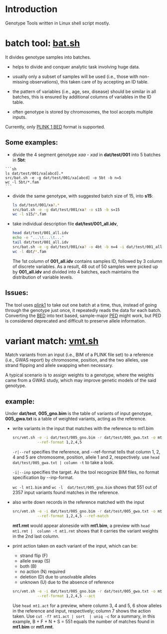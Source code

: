 # Introduction

Genotype Tools written in Linux shell script mostly.


# batch tool: [bat.sh]

It divides genotype samples into batches.

  - helps to divide and conquer analytic task involving huge data.

  - usually only a subset of samples  will be used (i.e., those with non-missing
    observations), this taken care of by accepting an ID table.
    
  - the pattern of variables (i.e., age,  sex, disease) should be similar in all
  batches, this is ensured by additional columns of variables in the ID table.

  - often genotype is stored by chromosomes, the tool accepts multiple inputs.
    
Currently, only [PLINK 1 BED][BED] format is supported.

[bat.sh]: https://github.com/xiaoran831213/gtools/blob/master/src/bat.sh
[BED]: https://www.cog-genomics.org/plink/1.9/formats#bed


## Some examples:

  -  divide the  4 segment genotype *xaa* - *xad*  in __dat/test/001__ into 5
    batches in __5bt__:

    ```sh
    ls dat/test/001/xa[abcd].*
    src/bat.sh -e -g dat/test/001/xa[abcd] -o 5bt -b n=5
    wc -l 5bt/*.fam
    ```

  - divide the same genotype, with suggested batch size of 15, into __s15__:

    ```sh
    ls dat/test/001/xa?.*
	src/bat.sh -e -g dat/test/001/xa? -o s15 -b s=15
    wc -l s15/*.fam
    ```

  - take individual description file __dat/test/001_all.idv__,

    ```sh
	head dat/test/001_all.idv
	echo -e "...\t...\t..."
	tail dat/test/001_all.idv
	src/bat.sh -e -g dat/test/001/xa? -o 4bt -b n=4 -i dat/test/001_all.idv
	wc -l 4bt/*.fam
    ```
    
    The 1st column of **001_all.idv** contains  samples ID, followed by 3 column
    of discrete variables.  As a result, 48  out of 50 samples were picked up by
    **001_all.idv** and divided into 4  batches, each maintains the distribution
    of variable levels.


## Issues:

The tool uses [plink1]  to take out one batch at a time,  thus, instead of going
through the  genotype just once,  it repeatedly reads  the data for  each batch.
Converting the [BED] into text based,  sample-major [PED] might work, but PED is
considered deprecated and difficult to preserve allele information.

[plink1]: https://www.cog-genomics.org/plink/1.9/
[PED]: https://www.cog-genomics.org/plink/1.9/formats#ped


# variant match: [vmt.sh]

Match variants  from an input  (i.e., BIM  of a PLINK  file set) to  a reference
(i.e., GWAS  report) by chromosome,  position, and  the two alleles,  use strand
flipping and allele swapping when necessary.

A typical scenario  is to assign weights  to a genotype, where  the weights came
from a GWAS study, which may improve genetic models of the said genotype.

[vmt.sh]:https://github.com/xiaoran831213/gtools/blob/master/src/div.sh

## example:

Under __dat/test__, **005_gno.bim** is the  table of variants of input genotype,
**005_gwa.txt** is a table of weighted variants, acting as the reference.

  - write variants in the input that matches with the reference to mt1.bim

    ```sh
    src/vmt.sh -e -i dat/test/005_gno.bim -r dat/test/005_gwa.txt -o mt1.bim \
               --ref-format 1,2,4,5
    ```
    
    `-r|--ref` specifies the reference, and --ref-format tells that column 1, 2,
    4 and  5 are chromosome,  position, allele 1  and 2, respectively.  use `head
    dat/test/005_gwa.txt | column -t` to take a look.
  
    `-i|--inp` specifies the target. As the  tool recognize BIM files, no format
    specification by --inp-format. 
    
    `wc -l mt1.bim` and `wc -l  dat/test/005_gno.bim` shows that 551 out of 2357
    input variants found matches in the reference.
    
  - also write down records in the reference matched with the input

    ```sh
    src/vmt.sh -e -i dat/test/005_gno.bim -r dat/test/005_gwa.txt -o mt1.bim \
               --ref-format 1,2,4,5 --ref-match
    ```

    __mt1.rmt__ would  appear aloneside with  __mt1.bim__, a preview  with `head
    mt1.rmt |  column -t mt1.rmt` shows  that it carries the  variant weights in
    the 2nd last column.
    
  - print action taken on each variant of the input, which can be:

    * strand flip (F)
    * allele swap (S)
    * both (B)
    * no action (N) required
    * deletion (D) due to unsolvable alleles
    * unknown (U) due to the absence of reference

    ```sh
    src/vmt.sh -e -i dat/test/005_gno.bim -r dat/test/005_gwa.txt -o mt1.bim \
               --ref-format 1,2,4,5 --act
    ```

    Use `head mt1.act` for a preview, where column 3, 4 and 5, 6 show alleles in
    the reference and input, respectively; column  7 shows the action taken. Use
    `cut -f7 mt1.act | sort  | uniq -c` for a summary, in this  example, B + F +
    N  +  S  =  551  equals  the number  of  matches  found  in  __mt1.bim__  or
    __mt1.rmt__.

<!--  LocalWords:  xaa xad dat 5bt abcd src wc fam s15 4bt idv PED vmt GWAS BIM
 -->
<!--  LocalWords:  gno bim gwa mt1 inp rmt f7 uniq plink1 ped
 -->
